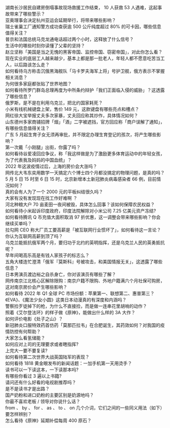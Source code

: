 湖南长沙居民自建房倒塌事故现场救援工作结束， 10 人获救 53 人遇难，这起事故带来了哪些警示？  
亚奥理事会决定杭州亚运会延期举行，将带来哪些影响？  
瑞士雀巢工厂通知警方成功查获逾 500 公斤纯度超过 80% 的可卡因，哪些信息值得关注？  
普京和法国总统马克龙通电话超过两个小时，这释放了什么信号？  
生活中的哪些时刻你读懂了父辈的坚持？  
赵立坚称「美国是当之无愧的黑客帝国、监控帝国、窃密帝国」，对此你怎么看？  
现在实业的底层工人越来越少，基本上都是那一批老人，年轻人都不愿意吃苦当工人，以后路该怎么走？  
如何看待乌方称击沉俄黑海舰队「马卡罗夫海军上将」号护卫舰，俄方表示不掌握相关消息？  
为何很多家庭都张贴了世界地图？  
如何看待所罗门群岛总理再度为中所条约辩护「我们正面临入侵的威胁」？这透露了哪些信息？  
俄罗斯，是不是在利用乌克兰，把北约国家耗死？  
小米有线机械键盘上架，售价 149 元，这款键盘有哪些亮点和槽点？  
网红徐大宝举报丈夫多次家暴，丈夫回应称其炒作，具体情况如何？  
山东德州多家商铺招牌「烟」「酒」二字被遮挡，官方回应称「商户误解了通知」，有哪些信息值得关注？  
广东 5 月起生育子女无须再审批，并不限定办理生育登记的孩次，将产生哪些影响？  
第一次戴「小刚腿」出街，你露了吗？  
如何看待谷爱凌回应争议，称「我这样做是为了激励更多体育运动中的年轻女孩，为了代表我及妈妈的中国血统」？  
2022 年这波疫情过后，上海的房价会大涨吗？  
网传北大韦东奕用数学一天搞定六个博士四个月都没搞定的物理问题，是真的吗？  
5 月 5 日 15 时至 6 日 15 时，北京新增本土新冠肺炎病毒感染者 66 例，目前情况如何？  
真的会有人为了一个 2000 元的平板纠结很久吗？  
大家有没有发现现在找工作好难啊 ？  
河北种粮大户 70 亩麦田一夜间被毁，具体怎么回事？该如何保障农民权益？  
如何看待小米起诉印度政府，印度法院解除对小米公司 7.25 亿美元资产冻结?  
如何看待腾讯 Q 币充值大面积取消 97 折优惠，这一调整会带来哪些影响？你会继续买单吗？  
拉勾网 CEO 称大厂员工要高薪是「被互联网行业惯坏了」，如何看待这一言论？你认为互联网高薪到顶了吗？  
乌克兰能抵抗俄军两个月，要归功于北约的英明指挥，还是乌克兰人民的英勇抵抗呢？  
早年间喝高乐高是有钱人家孩子的标志么？  
五角大楼连忙澄清「俄军『莫斯科』号被攻击，和美国情报无关」，这透露了哪些信息？  
日本男演员渡边裕之自杀身亡，你对该演员有哪些了解？  
网传南京江北核心区解除限购：南京户籍不限购、外地户籍满六个月社保可购房，这对南京房价会产生哪些影响？  
如何看待 2022 年 Q1 全球 PC 市场份额：苹果第一、联想第二、惠普第三？  
《EVA》、《魔法少女小圆》这类日本动漫真的有深度和内涵吗？  
警察捡歹徒掉下的枪，为什么不直接捡，而是做一连串花里胡哨的动作？  
照着《艾尔登法环》的样子做《原神》，能做出什么样的 3A 大作？  
如何评价电影《处子之山》？  
新冠肺炎口服特效药首仿药「莫那匹拉韦」在合肥诞生，其药效如何？对我国的疫情防控有何帮助？  
大家怎么看氢储能？  
如何应对上司的无理要求或者瞎指挥?  
上完大一要不要复读?  
如何看待第二次世界大战英国陆军的表现？  
如何看待 1818 黄金眼发布的新闻话题：一加手机第一天用烫手？  
读书可以一下读这本，一下读那本吗?  
有哪些你看过 3 遍以上书籍?  
请问还有什么好看的电视剧推荐吗？  
是不是读书才是出路？  
国产奶粉和进口奶粉的主要区别是奶源地吗？  
你最不喜欢老板 / 领导对你说什么话？  
from 、 by 、 for 、 as 、 to 、 on 几个介词，它们之间的一些同义用法（如下）要怎样辨别？  
怎么看待《原神》延期补偿每周 400 原石？  
